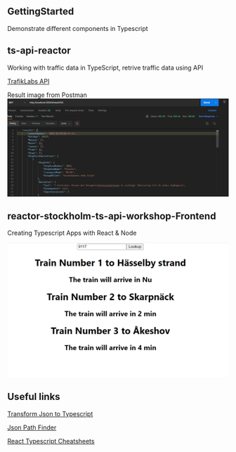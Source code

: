 ## GettingStarted
Demonstrate different components in Typescript

## ts-api-reactor
Working with traffic data in TypeScript, retrive traffic data using API

[TrafikLabs API](https://developer.trafiklab.se/)

Result image from Postman
![Result image](ts-api-reactor/screenshot/result_in_postman.png)

## reactor-stockholm-ts-api-workshop-Frontend
Creating Typescript Apps with React & Node

![Result image](reactor-stockholm-ts-api-workshop-Frontend/Screenshot/react_app.png)

## Useful links
[Transform Json to Typescript](https://transform.tools/json-to-typescript)

[Json Path Finder](https://jsonpathfinder.com/)

[React Typescript Cheatsheets](https://react-typescript-cheatsheet.netlify.app/)
